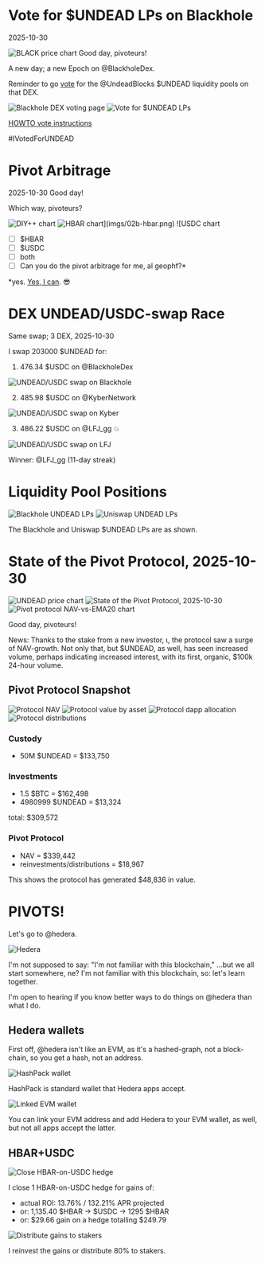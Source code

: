 # Vote for $UNDEAD LPs on Blackhole 

2025-10-30 

![BLACK price chart](imgs/01a-black.png) Good day, pivoteurs! 

A new day; a new Epoch on @BlackholeDex. 

Reminder to go [vote](https://blackhole.xyz/vote) for the @UndeadBlocks $UNDEAD liquidity pools on that DEX. 

![Blackhole DEX voting page](imgs/01b-vote.png) 
![Vote for $UNDEAD LPs](imgs/01c-voted.png) 

[HOWTO vote instructions](https://x.com/pivocateur/status/1945637734682341791) 

#IVotedForUNDEAD 

# Pivot Arbitrage 

2025-10-30 Good day! 

Which way, pivoteurs? 

![DIY++ chart](imgs/02a-diy.png) 
![$HBAR chart](imgs/02b-hbar.png) 
![$USDC chart](imgs/02c-usdc.png) 

- [ ] $HBAR 
- [ ] $USDC 
- [ ] both 
- [ ] Can you do the pivot arbitrage for me, al geophf?* 

*yes. [Yes, I can](https://pivoteur.github.io/diy.html?t1=HBAR&t2=USDC). 😎 



# DEX UNDEAD/USDC-swap Race 

Same swap; 3 DEX, 2025-10-30 

I swap 203000 $UNDEAD for: 

1. 476.34 $USDC on @BlackholeDex 

![UNDEAD/USDC swap on Blackhole](imgs/03a-blackhole.png) 

2. 485.98 $USDC on @KyberNetwork 

![UNDEAD/USDC swap on Kyber](imgs/03b-kyber.png) 

3. 486.22 $USDC on @LFJ_gg 💥 

![UNDEAD/USDC swap on LFJ](imgs/03c-lfj.png) 


Winner: @LFJ_gg (11-day streak) 

# Liquidity Pool Positions 

![Blackhole UNDEAD LPs](imgs/04a-blackhole-lps.png) 
![Uniswap UNDEAD LPs](imgs/04b-uniswap-lps.png) 

The Blackhole and Uniswap $UNDEAD LPs are as shown. 

# State of the Pivot Protocol, 2025-10-30 

![UNDEAD price chart](imgs/05a-undead-100k.png) 
![State of the Pivot Protocol, 2025-10-30](imgs/05b-assets.png) 
![Pivot protocol NAV-vs-EMA20 chart](imgs/05c-ema.png) 


Good day, pivoteurs! 

News: Thanks to the stake from a new investor, ι, the protocol saw a surge of NAV-growth. Not only that, but $UNDEAD, as well, has seen increased volume, perhaps indicating increased interest, with its first, organic, $100k 24-hour volume. 

## Pivot Protocol Snapshot 

![Protocol NAV](imgs/06a-nav.png) 
![Protocol value by asset](imgs/06b-by-asset.png) 
![Protocol dapp allocation](imgs/06c-by-dapp.png) 
![Protocol distributions](imgs/06d-dists.png) 

### Custody 

* 50M $UNDEAD = $133,750 

### Investments 

* 1.5 $BTC = $162,498 
* 4980999 $UNDEAD = $13,324 

total: $309,572 


### Pivot Protocol 

* NAV = $339,442 
* reinvestments/distributions = $18,967 

This shows the protocol has generated $48,836 in value. 

# PIVOTS!

Let's go to @hedera.

![Hedera](imgs/07-hedera.png)

I'm not supposed to say: "I'm not familiar with this blockchain," ...but we all start somewhere, ne? I'm not familiar with this blockchain, so: let's learn together.

I'm open to hearing if you know better ways to do things on @hedera than what I do.

## Hedera wallets

First off, @hedera isn't like an EVM, as it's a hashed-graph, not a block-chain, so you get a hash, not an address.

![HashPack wallet](imgs/08a-hashpack.png)

HashPack is standard wallet that Hedera apps accept.

![Linked EVM wallet](imgs/08b-evm.png)

You can link your EVM address and add Hedera to your EVM wallet, as well, but not all apps accept the latter.

## HBAR+USDC 

![Close HBAR-on-USDC hedge](imgs/09a-close-hbar-on-usdc-hedge.png) 

I close 1 HBAR-on-USDC hedge for gains of: 


* actual ROI: 13.76% / 132.21% APR projected 
* or: 1,135.40 $HBAR -> $USDC -> 1295 $HBAR 
* or: $29.66 gain on a hedge totalling $249.79 


![Distribute gains to stakers](imgs/09b-dist-gains.png) 

I reinvest the gains or distribute 80% to stakers. 

